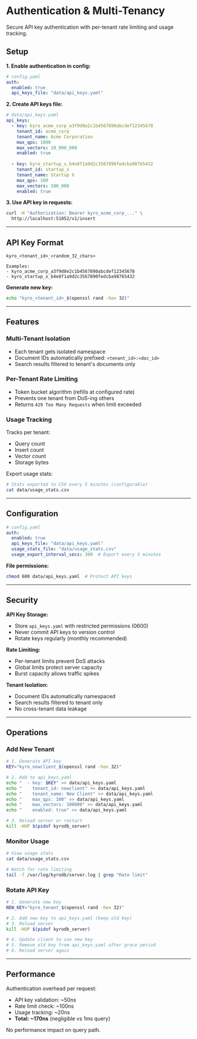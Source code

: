 # Authentication & Multi-Tenancy

Secure API key authentication with per-tenant rate limiting and usage tracking.

## Setup

**1. Enable authentication in config:**
```yaml
# config.yaml
auth:
  enabled: true
  api_keys_file: "data/api_keys.yaml"
```

**2. Create API keys file:**
```yaml
# data/api_keys.yaml
api_keys:
  - key: kyro_acme_corp_a3f9d8e2c1b4567890abcdef12345678
    tenant_id: acme_corp
    tenant_name: Acme Corporation
    max_qps: 1000
    max_vectors: 10_000_000
    enabled: true
    
  - key: kyro_startup_x_b4e8f1a9d2c3567890fedcba98765432
    tenant_id: startup_x
    tenant_name: Startup X
    max_qps: 100
    max_vectors: 100_000
    enabled: true
```

**3. Use API key in requests:**
```bash
curl -H "Authorization: Bearer kyro_acme_corp_..." \
  http://localhost:51052/v1/insert
```

---

## API Key Format

```
kyro_<tenant_id>_<random_32_chars>

Examples:
- kyro_acme_corp_a3f9d8e2c1b4567890abcdef12345678
- kyro_startup_x_b4e8f1a9d2c3567890fedcba98765432
```

**Generate new key:**
```bash
echo "kyro_<tenant_id>_$(openssl rand -hex 32)"
```

---

## Features

### Multi-Tenant Isolation
- Each tenant gets isolated namespace
- Document IDs automatically prefixed: `<tenant_id>:<doc_id>`
- Search results filtered to tenant's documents only

### Per-Tenant Rate Limiting
- Token bucket algorithm (refills at configured rate)
- Prevents one tenant from DoS-ing others
- Returns `429 Too Many Requests` when limit exceeded

### Usage Tracking
Tracks per tenant:
- Query count
- Insert count
- Vector count
- Storage bytes

Export usage stats:
```bash
# Stats exported to CSV every 5 minutes (configurable)
cat data/usage_stats.csv
```

---

## Configuration

```yaml
# config.yaml
auth:
  enabled: true
  api_keys_file: "data/api_keys.yaml"
  usage_stats_file: "data/usage_stats.csv"
  usage_export_interval_secs: 300  # Export every 5 minutes
```

**File permissions:**
```bash
chmod 600 data/api_keys.yaml  # Protect API keys
```

---

## Security

**API Key Storage:**
- Store `api_keys.yaml` with restricted permissions (0600)
- Never commit API keys to version control
- Rotate keys regularly (monthly recommended)

**Rate Limiting:**
- Per-tenant limits prevent DoS attacks
- Global limits protect server capacity
- Burst capacity allows traffic spikes

**Tenant Isolation:**
- Document IDs automatically namespaced
- Search results filtered to tenant only
- No cross-tenant data leakage

---

## Operations

### Add New Tenant

```bash
# 1. Generate API key
KEY="kyro_newclient_$(openssl rand -hex 32)"

# 2. Add to api_keys.yaml
echo "  - key: $KEY" >> data/api_keys.yaml
echo "    tenant_id: newclient" >> data/api_keys.yaml
echo "    tenant_name: New Client" >> data/api_keys.yaml
echo "    max_qps: 100" >> data/api_keys.yaml
echo "    max_vectors: 100000" >> data/api_keys.yaml
echo "    enabled: true" >> data/api_keys.yaml

# 3. Reload server or restart
kill -HUP $(pidof kyrodb_server)
```

### Monitor Usage

```bash
# View usage stats
cat data/usage_stats.csv

# Watch for rate limiting
tail -f /var/log/kyrodb/server.log | grep "Rate limit"
```

### Rotate API Key

```bash
# 1. Generate new key
NEW_KEY="kyro_tenant_$(openssl rand -hex 32)"

# 2. Add new key to api_keys.yaml (keep old key)
# 3. Reload server
kill -HUP $(pidof kyrodb_server)

# 4. Update client to use new key
# 5. Remove old key from api_keys.yaml after grace period
# 6. Reload server again
```

---

## Performance

Authentication overhead per request:
- API key validation: ~50ns
- Rate limit check: ~100ns
- Usage tracking: ~20ns
- **Total: ~170ns** (negligible vs 1ms query)

No performance impact on query path.
